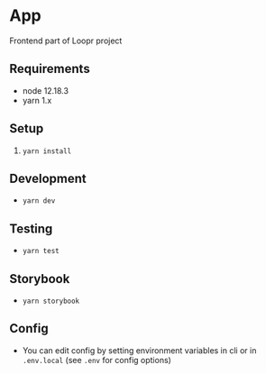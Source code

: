 # App
Frontend part of Loopr project

## Requirements
- node 12.18.3
- yarn 1.x

## Setup
1. `yarn install`

## Development
-  `yarn dev`

## Testing
- `yarn test`

## Storybook
- `yarn storybook`

## Config
- You can edit config by setting environment variables in cli or in `.env.local` (see `.env` for config options)
